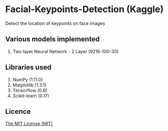 # Facial-Keypoints-Detection (Kaggle)
Detect the location of keypoints on face images

## Various models implemented

1. Two layer Neural Network - 2 Layer (9216-100-30)

## Libraries used

1. NumPy (1.11.0)
2. Matplotlib (1.3.1)
3. Tensorflow (0.8)
4. Scikit-learn (0.17)

## Licence
[The MIT License (MIT)](LICENSE)
